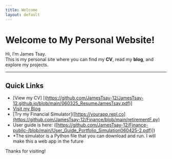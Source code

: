```yaml
---
title: Welcome
layout: default
---
```


# Welcome to My Personal Website!

Hi, I’m James Tsay.  
This is my personal site where you can find my **CV**, read my **blog**, and explore my projects.

---

## Quick Links

- [View my CV] [(https://github.com/JamesTsay-12/JamesTsay-12.github.io/blob/main/060325_ResumeJamesTsay.pdf)]
- [Visit my Blog](https://github.com/JamesTsay-12?tab=repositories) <!-- Replace with actual blog link -->
- [Try my Financial Simulator]([https://yourapp.repl.co](https://github.com/JamesTsay-12/Finance/blob/main/retirementF.py) <!-- Replace with your app URL -->
- User guide is here: ([https://github.com/JamesTsay-12/Finance-public-/blob/main/User_Guide_Portfolio_Simulation060425-2.pdf)])
- *The simulator is a Python file that you can download and run.  I will make this a web app in the future

Thanks for visiting!

